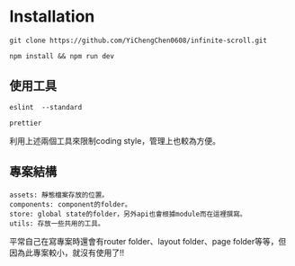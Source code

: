 # Installation

    git clone https://github.com/YiChengChen0608/infinite-scroll.git

    npm install && npm run dev

## 使用工具
    
    eslint  --standard
   
    prettier
    
利用上述兩個工具來限制coding style，管理上也較為方便。

## 專案結構

    assets: 靜態檔案存放的位置。
    components: component的folder。
    store: global state的folder，另外api也會根據module而在這裡撰寫。
    utils: 存放一些共用的工具。

平常自己在寫專案時還會有router folder、layout folder、page folder等等，但因為此專案較小，就沒有使用了!!

